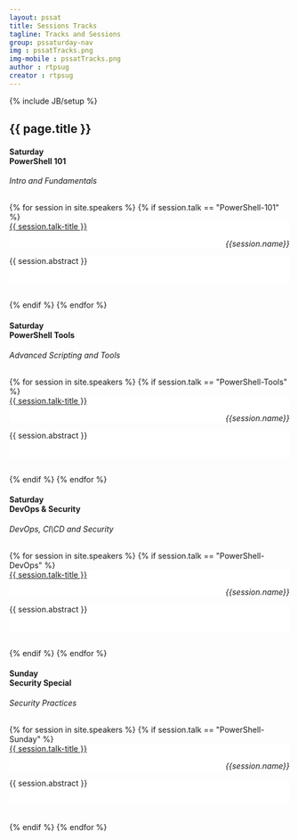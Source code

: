 ```yaml
---
layout: pssat
title: Sessions Tracks
tagline: Tracks and Sessions
group: pssaturday-nav
img : pssatTracks.png
img-mobile : pssatTracks.png
author : rtpsug
creator : rtpsug
---
```

{% include JB/setup %}
<!-- Content Area Start -->
<div id="content">
    <div class="container">
        <div class="row">
            <div class="col-md-12">
                <div class="page-header-title">
                    <h2 class="heading-title text-center">{{ page.title }}</h2>
                </div>
            </div>
        </div>
        <div class="row">
            <div class="col-md-4 col-sm-6 col-xs-12">
                <div class="features-wrap">
                    <div class="featured-box">
                        <div class="featured-icon">
                            <i class="fa fa-cubes"></i>
                        </div>
                        <div class="featured-content">
                            <h4>Saturday<br>PowerShell 101</h4>
                            <p><i>Intro and Fundamentals</i></p>
                            <br>
                        </div>
                        {% for session in site.speakers %}
                        {% if session.talk == "PowerShell-101" %}
                        <div class="panel-group tabbed">
                            <div class="panel">
                                <div class="panel-heading tabbed" style="background: white">
                                    <a class="panel-title collapsed" data-toggle="collapse"
                                        href="#panel_{{session.talk}}{{session.index}}">
                                        {{ session.talk-title }}
                                    </a>
                                    <p style="text-align: right"><i>{{session.name}}</i></p>
                                </div>
                                <div id="panel_{{session.talk}}{{session.index}}" class="panel-collapse collapse">
                                    <div class="panel-body text-gray" style="background: white">
                                        {{ session.abstract }}
                                        <br><br>
                                        <div class="speaker-item">
                                            <figure class="team-profile">
                                                <img src="{{ BASE_PATH }}/assets/images/pssat-speaker/{{ session.img }}"
                                                    alt="">
                                            </figure>
                                        </div>
                                    </div>
                                </div>
                            </div>
                        </div>
                        <br>
                        {% endif %}
                        {% endfor %}
                    </div>
                </div>
            </div>
            <div class="col-md-4 col-sm-6 col-xs-12">
                <div class="features-wrap">
                    <div class="featured-box">
                        <div class="featured-icon">
                            <i class="fa fa-wrench"></i>
                        </div>
                        <div class="featured-content">
                            <h4>Saturday<br>PowerShell Tools</h4>
                            <p><i>Advanced Scripting and Tools</i></p>
                            <br>
                        </div>
                        {% for session in site.speakers %}
                        {% if session.talk == "PowerShell-Tools" %}
                        <div class="panel-group tabbed">
                            <div class="panel">
                                <div class="panel-heading tabbed" style="background: white">
                                    <a class="panel-title collapsed" data-toggle="collapse"
                                        href="#panel_{{session.talk}}{{session.index}}">
                                        {{ session.talk-title }}
                                    </a>
                                    <p style="text-align: right"><i>{{session.name}}</i></p>
                                </div>
                                <div id="panel_{{session.talk}}{{session.index}}" class="panel-collapse collapse">
                                    <div class="panel-body text-gray" style="background: white">
                                        {{ session.abstract }}
                                        <br><br>
                                        <div class="speaker-item">
                                            <figure class="team-profile">
                                                <img src="{{ BASE_PATH }}/assets/images/pssat-speaker/{{ session.img }}"
                                                    alt="">
                                            </figure>
                                        </div>
                                    </div>
                                </div>
                            </div>
                        </div>
                        <br>
                        {% endif %}
                        {% endfor %}
                    </div>
                </div>
            </div>
            <div class="col-md-4 col-sm-6 col-xs-12">
                <div class="features-wrap">
                    <div class="featured-box">
                        <div class="featured-icon">
                            <i class="fa fa-cogs"></i>
                        </div>
                        <div class="featured-content">
                            <h4>Saturday<br>DevOps & Security</h4>
                            <p><i>DevOps, CI\CD and Security</i></p>
                            <br>
                        </div>
                        {% for session in site.speakers %}
                        {% if session.talk == "PowerShell-DevOps" %}
                        <div class="panel-group tabbed">
                            <div class="panel">
                                <div class="panel-heading tabbed" style="background: white">
                                    <a class="panel-title collapsed" data-toggle="collapse"
                                        href="#panel_{{session.talk}}{{session.index}}">
                                        {{ session.talk-title }}
                                    </a>
                                    <p style="text-align: right"><i>{{session.name}}</i></p>
                                </div>
                                <div id="panel_{{session.talk}}{{session.index}}" class="panel-collapse collapse">
                                    <div class="panel-body text-gray" style="background: white">
                                        {{ session.abstract }}
                                        <br><br>
                                        <div class="speaker-item">
                                            <figure class="team-profile">
                                                <img src="{{ BASE_PATH }}/assets/images/pssat-speaker/{{ session.img }}"
                                                    alt="">
                                            </figure>
                                        </div>
                                    </div>
                                </div>
                            </div>
                        </div>
                        <br>
                        {% endif %}
                        {% endfor %}
                    </div>
                </div>
            </div>
        </div>
        <div class="row">
            <div class="col-md-4 col-md-offset-4 col-sm-6 col-sm-offset-6 col-xs-12">
                <div class="features-wrap">
                    <div class="featured-box">
                        <div class="featured-icon">
                            <i class="fa fa-ticket"></i>
                        </div>
                        <div class="featured-content">
                            <h4>Sunday<br>Security Special</h4>
                            <p><i>Security Practices</i></p>
                            <br>
                        </div>
                        {% for session in site.speakers %}
                        {% if session.talk == "PowerShell-Sunday" %}
                        <div class="panel-group tabbed">
                            <div class="panel">
                                <div class="panel-heading tabbed" style="background: white">
                                    <a class="panel-title collapsed" data-toggle="collapse"
                                        href="#panel_{{session.talk}}{{session.index}}">
                                        {{ session.talk-title }}
                                    </a>
                                    <p style="text-align: right"><i>{{session.name}}</i></p>
                                </div>
                                <div id="panel_{{session.talk}}{{session.index}}" class="panel-collapse collapse">
                                    <div class="panel-body text-gray" style="background: white">
                                        {{ session.abstract }}
                                        <br><br>
                                        <div class="speaker-item">
                                            <figure class="team-profile">
                                                <img src="{{ BASE_PATH }}/assets/images/pssat-speaker/{{ session.img }}"
                                                    alt="">
                                            </figure>
                                        </div>
                                    </div>
                                </div>
                            </div>
                        </div>
                        <br>
                        {% endif %}
                        {% endfor %}
                    </div>
                </div>
            </div>
        </div>
    </div>
</div>
<!-- Content Area end -->

